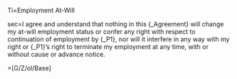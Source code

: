 Ti=Employment At-Will

sec=I agree and understand that nothing in this {_Agreement} will change my at-will employment status or confer any right with respect to continuation of employment by {_P1}, nor will it interfere in any way with my right or {_P1}’s right to terminate my employment at any time, with or without cause or advance notice.

=[G/Z/ol/Base]

